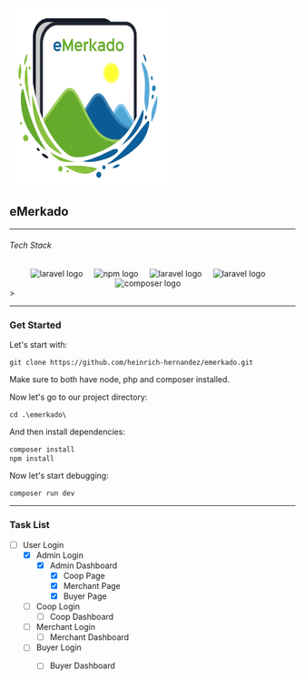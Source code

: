 <img src="https://github.com/heinrich-hernandez/emerkado/blob/main/app/icons/eMerkado.icon.png" width="280" height="314" alt="eMerkado">

## eMerkado

-----

###### Tech Stack
<div align="center">
<img src="https://cdn.jsdelivr.net/gh/devicons/devicon@latest/icons/nodejs/nodejs-original-wordmark.svg" height="40" alt="laravel logo"  />
  <img width="12" />
  <img src="https://cdn.jsdelivr.net/gh/devicons/devicon@latest/icons/npm/npm-original-wordmark.svg" height="40" alt="npm logo"  />
  <img width="12" />
  <img src="https://cdn.jsdelivr.net/gh/devicons/devicon@latest/icons/php/php-original.svg" height="40" alt="laravel logo"  />
  <img width="12" />
  <img src="https://cdn.jsdelivr.net/gh/devicons/devicon@latest/icons/laravel/laravel-original.svg" height="40" alt="laravel logo"  />
  <img width="12" />
  <img src="https://cdn.jsdelivr.net/gh/devicons/devicon@latest/icons/composer/composer-original.svg" height="40" alt="composer logo" />
  <img width="12" />
</div>>

-----

### Get Started

Let's start with:

```shell
git clone https://github.com/heinrich-hernandez/emerkado.git
```

Make sure to both have node, php and composer installed.

Now let's go to our project directory:

```shell
cd .\emerkado\
```

And then install dependencies:

```shell
composer install
npm install
```

Now let's start debugging:
```shell
composer run dev
```

-----

### Task List

- [ ] User Login
    - [x] Admin Login
        - [x] Admin Dashboard
            - [x] Coop Page
            - [x] Merchant Page
            - [x] Buyer Page
    - [ ] Coop Login
        - [ ] Coop Dashboard
    - [ ] Merchant Login
        - [ ] Merchant Dashboard
    - [ ] Buyer Login
        - [ ] Buyer Dashboard


